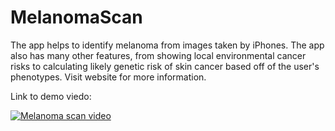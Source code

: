 # MelanomaScan
The app helps to identify melanoma from images taken by iPhones. The app also has many other features, from showing local environmental cancer risks to calculating likely genetic risk of skin cancer based off of the user's phenotypes. Visit website for more information.

Link to demo viedo:

[![Melanoma scan video](http://img.youtube.com/vi/mePFA-zkgVY&t=3s/maxresdefault.jpg)](http://www.youtube.com/watch?v=mePFA-zkgVY&t=3s)
